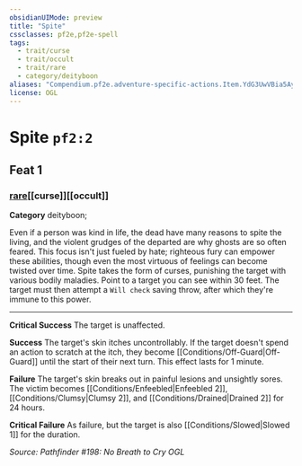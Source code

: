 ```yaml
---
obsidianUIMode: preview
title: "Spite"
cssclasses: pf2e,pf2e-spell
tags:
  - trait/curse
  - trait/occult
  - trait/rare
  - category/deityboon
aliases: "Compendium.pf2e.adventure-specific-actions.Item.YdG3UwVBia5AyLjO"
license: OGL
---
```

# Spite `pf2:2`
## Feat 1
### [rare](rare "Rare Rarity Trait")[[curse]][[occult]]

**Category** deityboon; 




Even if a person was kind in life, the dead have many reasons to spite the living, and the violent grudges of the departed are why ghosts are so often feared. This focus isn't just fueled by hate; righteous fury can empower these abilities, though even the most virtuous of feelings can become twisted over time. Spite takes the form of curses, punishing the target with various bodily maladies. Point to a target you can see within 30 feet. The target must then attempt a `Will check` saving throw, after which they're immune to this power.

* * *

**Critical Success** The target is unaffected.

**Success** The target's skin itches uncontrollably. If the target doesn't spend an action to scratch at the itch, they become [[Conditions/Off-Guard|Off-Guard]] until the start of their next turn. This effect lasts for 1 minute.

**Failure** The target's skin breaks out in painful lesions and unsightly sores. The victim becomes [[Conditions/Enfeebled|Enfeebled 2]], [[Conditions/Clumsy|Clumsy 2]], and [[Conditions/Drained|Drained 2]] for 24 hours.

**Critical Failure** As failure, but the target is also [[Conditions/Slowed|Slowed 1]] for the duration.

*Source: Pathfinder #198: No Breath to Cry*
*OGL*